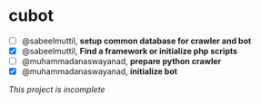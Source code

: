 # cubot
- [ ] @sabeelmuttil, **setup common database for crawler and bot**
- [x] @sabeelmuttil, **Find a framework or initialize php scripts**
- [ ] @muhammadanaswayanad, **prepare python crawler**
- [x] @muhammadanaswayanad, **initialize bot**

*This project is incomplete*
